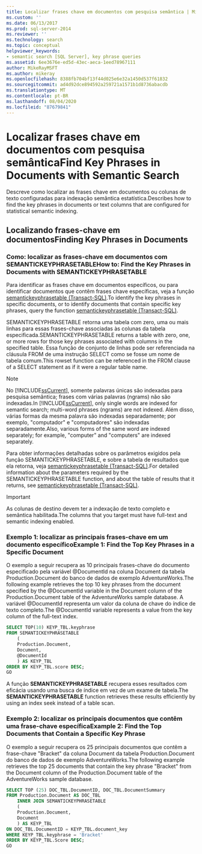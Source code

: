 ```yaml
---
title: Localizar frases chave em documentos com pesquisa semântica | Microsoft Docs
ms.custom: ''
ms.date: 06/13/2017
ms.prod: sql-server-2014
ms.reviewer: ''
ms.technology: search
ms.topic: conceptual
helpviewer_keywords:
- semantic search [SQL Server], key phrase queries
ms.assetid: 6ee3676e-ed5d-43ec-aeca-1eed78967111
author: MikeRayMSFT
ms.author: mikeray
ms.openlocfilehash: 8388fb704bf13f44d025e6e32a1450d537f61832
ms.sourcegitcommit: ad4d92dce894592a259721a1571b1d8736abacdb
ms.translationtype: MT
ms.contentlocale: pt-BR
ms.lasthandoff: 08/04/2020
ms.locfileid: "87679841"
---
```

# <a name="find-key-phrases-in-documents-with-semantic-search"></a><span data-ttu-id="d24f5-102">Localizar frases chave em documentos com pesquisa semântica</span><span class="sxs-lookup"><span data-stu-id="d24f5-102">Find Key Phrases in Documents with Semantic Search</span></span>
  <span data-ttu-id="d24f5-103">Descreve como localizar as frases chave em documentos ou colunas de texto configuradas para indexação semântica estatística.</span><span class="sxs-lookup"><span data-stu-id="d24f5-103">Describes how to find the key phrases in documents or text columns that are configured for statistical semantic indexing.</span></span>  
  
##  <a name="finding-key-phrases-in-documents"></a><a name="BasicsQueryKey"></a><span data-ttu-id="d24f5-104">Localizando frases-chave em documentos</span><span class="sxs-lookup"><span data-stu-id="d24f5-104">Finding Key Phrases in Documents</span></span>  
  
###  <a name="how-to-find-the-key-phrases-in-documents-with-semantickeyphrasetable"></a><a name="howtofind"></a><span data-ttu-id="d24f5-105">Como: localizar as frases-chave em documentos com SEMANTICKEYPHRASETABLE</span><span class="sxs-lookup"><span data-stu-id="d24f5-105">How to: Find the Key Phrases in Documents with SEMANTICKEYPHRASETABLE</span></span>  
 <span data-ttu-id="d24f5-106">Para identificar as frases chave em documentos específicos, ou para identificar documentos que contêm frases chave específicas, veja a função [semantickeyphrasetable &#40;Transact-SQL&#41;](/sql/relational-databases/system-functions/semantickeyphrasetable-transact-sql).</span><span class="sxs-lookup"><span data-stu-id="d24f5-106">To identify the key phrases in specific documents, or to identify documents that contain specific key phrases, query the function [semantickeyphrasetable &#40;Transact-SQL&#41;](/sql/relational-databases/system-functions/semantickeyphrasetable-transact-sql).</span></span>  
  
 <span data-ttu-id="d24f5-107">SEMANTICKEYPHRASETABLE retorna uma tabela com zero, uma ou mais linhas para essas frases-chave associadas às colunas da tabela especificada.</span><span class="sxs-lookup"><span data-stu-id="d24f5-107">SEMANTICKEYPHRASETABLE returns a table with zero, one, or more rows for those key phrases associated with columns in the specified table.</span></span> <span data-ttu-id="d24f5-108">Essa função de conjunto de linhas pode ser referenciada na cláusula FROM de uma instrução SELECT como se fosse um nome de tabela comum.</span><span class="sxs-lookup"><span data-stu-id="d24f5-108">This rowset function can be referenced in the FROM clause of a SELECT statement as if it were a regular table name.</span></span>  
  
> [!NOTE]  
>  <span data-ttu-id="d24f5-109">No [!INCLUDE[ssCurrent](../../includes/sscurrent-md.md)], somente palavras únicas são indexadas para pesquisa semântica; frases com várias palavras (ngrams) não são indexadas.</span><span class="sxs-lookup"><span data-stu-id="d24f5-109">In [!INCLUDE[ssCurrent](../../includes/sscurrent-md.md)], only single words are indexed for semantic search; multi-word phrases (ngrams) are not indexed.</span></span> <span data-ttu-id="d24f5-110">Além disso, várias formas da mesma palavra são indexadas separadamente; por exemplo, "computador" e "computadores" são indexadas separadamente.</span><span class="sxs-lookup"><span data-stu-id="d24f5-110">Also, various forms of the same word are indexed separately; for example, "computer" and "computers" are indexed separately.</span></span>  
  
 <span data-ttu-id="d24f5-111">Para obter informações detalhadas sobre os parâmetros exigidos pela função SEMANTICKEYPHRASETABLE, e sobre a tabela de resultados que ela retorna, veja [semantickeyphrasetable &#40;Transact-SQL&#41;](/sql/relational-databases/system-functions/semantickeyphrasetable-transact-sql).</span><span class="sxs-lookup"><span data-stu-id="d24f5-111">For detailed information about the parameters required by the SEMANTICKEYPHRASETABLE function, and about the table of results that it returns, see [semantickeyphrasetable &#40;Transact-SQL&#41;](/sql/relational-databases/system-functions/semantickeyphrasetable-transact-sql).</span></span>  
  
> [!IMPORTANT]  
>  <span data-ttu-id="d24f5-112">As colunas de destino devem ter a indexação de texto completo e semântica habilitada.</span><span class="sxs-lookup"><span data-stu-id="d24f5-112">The columns that you target must have full-text and semantic indexing enabled.</span></span>  
  
###  <a name="example-1-find-the-top-key-phrases-in-a-specific-document"></a><a name="HowToTopPhrases"></a><span data-ttu-id="d24f5-113">Exemplo 1: localizar as principais frases-chave em um documento específico</span><span class="sxs-lookup"><span data-stu-id="d24f5-113">Example 1: Find the Top Key Phrases in a Specific Document</span></span>  
 <span data-ttu-id="d24f5-114">O exemplo a seguir recupera as 10 principais frases-chave do documento especificado pela variável @DocumentId na coluna Document da tabela Production.Document do banco de dados de exemplo AdventureWorks.</span><span class="sxs-lookup"><span data-stu-id="d24f5-114">The following example retrieves the top 10 key phrases from the document specified by the @DocumentId variable in the Document column of the Production.Document table of the AdventureWorks sample database.</span></span> <span data-ttu-id="d24f5-115">A variável @DocumentId representa um valor da coluna de chave do índice de texto completo.</span><span class="sxs-lookup"><span data-stu-id="d24f5-115">The @DocumentId variable represents a value from the key column of the full-text index.</span></span>  
  
```sql  
SELECT TOP(10) KEYP_TBL.keyphrase  
FROM SEMANTICKEYPHRASETABLE  
    (  
    Production.Document,  
    Document,  
    @DocumentId  
    ) AS KEYP_TBL  
ORDER BY KEYP_TBL.score DESC;  
GO  
```  
  
 <span data-ttu-id="d24f5-116">A função **SEMANTICKEYPHRASETABLE** recupera esses resultados com eficácia usando uma busca de índice em vez de um exame de tabela.</span><span class="sxs-lookup"><span data-stu-id="d24f5-116">The **SEMANTICKEYPHRASETABLE** function retrieves these results efficiently by using an index seek instead of a table scan.</span></span>  
  
###  <a name="example-2-find-the-top-documents-that-contain-a-specific-key-phrase"></a><a name="HowToTopDocuments"></a><span data-ttu-id="d24f5-117">Exemplo 2: localizar os principais documentos que contêm uma frase-chave específica</span><span class="sxs-lookup"><span data-stu-id="d24f5-117">Example 2: Find the Top Documents that Contain a Specific Key Phrase</span></span>  
 <span data-ttu-id="d24f5-118">O exemplo a seguir recupera os 25 principais documentos que contêm a frase-chave "Bracket" da coluna Document da tabela Production.Document do banco de dados de exemplo AdventureWorks.</span><span class="sxs-lookup"><span data-stu-id="d24f5-118">The following example retrieves the top 25 documents that contain the key phrase "Bracket" from the Document column of the Production.Document table of the AdventureWorks sample database.</span></span>  
  
```sql  
SELECT TOP (25) DOC_TBL.DocumentID, DOC_TBL.DocumentSummary  
FROM Production.Document AS DOC_TBL  
    INNER JOIN SEMANTICKEYPHRASETABLE  
    (  
    Production.Document,  
    Document  
    ) AS KEYP_TBL  
ON DOC_TBL.DocumentID = KEYP_TBL.document_key  
WHERE KEYP_TBL.keyphrase = 'Bracket'  
ORDER BY KEYP_TBL.Score DESC;  
GO  
```  
  
  

